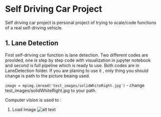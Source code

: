 # Self Driving Car Project
Self driving car project is personal project of trying to scale/code functions of a real self-driving vehicle.

## 1. Lane Detection
First self-driving car function is lane detection. Two different codes are provided, one is step by step code with visualization in jupyter notebook and second is full pipeline which is ready to use. Both codes are in LaneDetection folder.
If you are planing to use it , only thing you should change is path to the picture beaing used.

`image = mpimg.imread('test_images/solidWhiteRight.jpg')` - change test_images/solidWhiteRight.jpg to your path.

Computer vision is used to :
1. Load Image 
![alt text](https://github.com/juricfil/Self-Driving-Car/blob/master/1.jpg?raw=true)
